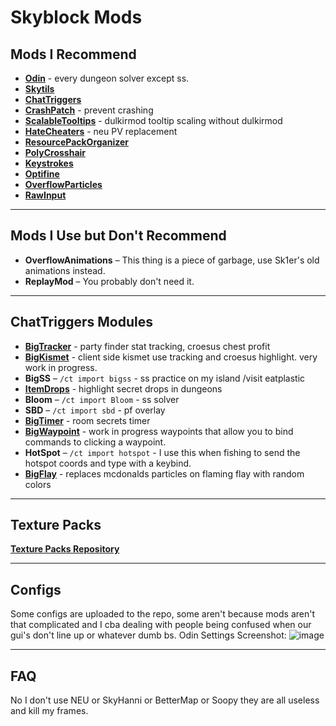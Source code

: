 # Skyblock Mods

## Mods I Recommend
- **[Odin](https://github.com/odtheking/Odin/releases)**  - every dungeon solver except ss.
- **[Skytils](https://github.com/Skytils/SkytilsMod/releases)**
- **[ChatTriggers](https://chattriggers.com/)**
- **[CrashPatch](https://github.com/Polyfrost/CrashPatch/releases)** - prevent crashing 
- **[ScalableTooltips](https://github.com/SubAt0m1c/ScalableTooltips/releases)**  - dulkirmod tooltip scaling without dulkirmod
- **[HateCheaters](https://github.com/SubAt0m1c/HateCheaters/releases)**  - neu PV replacement
- **[ResourcePackOrganizer](https://modrinth.com/mod/resource-pack-organizer/versions)** 
- **[PolyCrosshair](https://modrinth.com/mod/crosshair/versions)**  
- **[Keystrokes](https://sk1er.club/mods/keystrokesmod)**  
- **[Optifine](https://optifine.net/downloads)**  
- **[OverflowParticles](https://modrinth.com/mod/overflowparticles/versions)**  
- **[RawInput](https://github.com/SubAt0m1c/RawInput)**
  
---

## Mods I Use but Don't Recommend
- **OverflowAnimations** – This thing is a piece of garbage, use Sk1er's old animations instead.
- **ReplayMod** – You probably don't need it.

---

## ChatTriggers Modules
- **[BigTracker](https://github.com/eatpIastic/bigtracker)** - party finder stat tracking, croesus chest profit
- **[BigKismet](https://github.com/eatpIastic/bigkismet)** - client side kismet use tracking and croesus highlight. very work in progress.  
- **BigSS** – `/ct import bigss`  - ss practice on my island /visit eatplastic
- **[ItemDrops](https://github.com/eatpIastic/itemdrops)**  - highlight secret drops in dungeons
- **Bloom** – `/ct import Bloom`  - ss solver
- **SBD** – `/ct import sbd` - pf overlay
- **[BigTimer](https://github.com/eatpIastic/bigtimer)** - room secrets timer
- **[BigWaypoint](https://github.com/eatpIastic/bigwaypoint)** - work in progress waypoints that allow you to bind commands to clicking a waypoint.
- **HotSpot** – `/ct import hotspot` - I use this when fishing to send the hotspot coords and type with a keybind.
- **[BigFlay](https://github.com/eatpIastic/bigflay)** - replaces mcdonalds particles on flaming flay with random colors
---

## Texture Packs
 **[Texture Packs Repository](https://github.com/eatpIastic/texturepacks)**

---

## Configs
 Some configs are uploaded to the repo, some aren't because mods aren't that complicated and I cba dealing with people being confused when our gui's don't line up or whatever dumb bs.
 Odin Settings Screenshot:
 ![image](https://github.com/user-attachments/assets/273d403f-c541-437c-a1e2-725ebfe83b67)

---

## FAQ
No I don't use NEU or SkyHanni or BetterMap or Soopy they are all useless and kill my frames.
